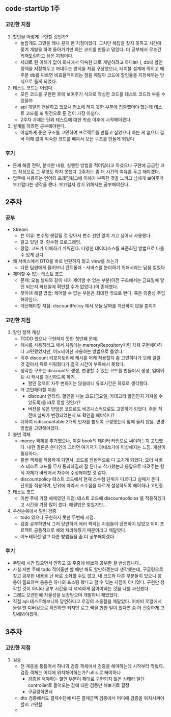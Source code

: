 ## code-startUp 1주 

### 고민한 지점 
1. 할인을 어떻게 구현할 것인가?
   - 놀랍게도 고민을 꽤나 깊게 한 지점이었다. 그치만 해답을 찾지 못하고 시간에 쫓겨 개발을 하여 돌아가기만 하는 코드를 만들고 말았다. 더 공부해서 무조건 리팩토링하고 싶은 지점이다.
   - 제대로 된 이해가 없이 회사에서 익숙한 대로 개발하려고 하다보니, db에 할인 정책을 저장해두고 꺼내두는 방식을 처음 구상했으나, 테이블 설계에 막히고 매 주문 db를 찌르면 비효율적이라는 점을 깨달아 코드에 할인율을 지정해두는 방식으로 틀게 되었다.
2. 테스트 코드는 어렵다.
    - 모든 코드를 구현한 후에 보여주기 식으로 작성한 코드를 테스트 코드라 부를 수 있을까
    - api 개발은 맨날하고 있으니 평소에 하지 못한 부분에 집중했어야 했는데 테스트 코드를 또 뒷전으로 둔 점이 가장 아쉽다.
    - 2주차 과제는 단위 테스트에 대한 학습 이후에 시작해야겠다.
3. 설계를 하려면 공부해야한다.
   - 야심차게 좋은 구조를 고민하여 프로젝트를 만들고 싶었으나 아는 게 없으니 결국 이해 없이 익숙한 코드를 베껴서 모든 구조를 만들게 되었다.
   
### 후기
- 문제 해결 전략, 분석한 내용, 실행한 방법을 적어달라고 하셨으나 구현에 급급한 코드 작성으로 그 무엇도 하지 못했다. 2주차는 좀 더 시간의 여유를 두고 해야겠다.
- 업무에 사용하는 언어와 프레임워크에 이해가 부족한 것을 느끼고 남에게 보여주기 부끄럽다는 생각을 했다. 부끄럽지 않기 위해서는 공부해야한다.. 

## 2주차
### 공부
- Stream
  - 쓴 이유: 변수명 헷갈릴 것 같아서 변수 선언 없이 가고 싶어서 사용했다.
  - 알고 있던 것: 함수형 프로그래밍. 
  - 장점: 코드가 이해하기 쉬워진다. 다양한 데이터소스를 표준화된 방법으로 다룰 수 있게 된다. 
- 왜 서비스에서 DTO를 바로 반환하지 않고 view를 쓰는가
  - 다른 팀원에게 물어보니 컨트롤러 - 서비스를 분리하기 위해서라는 답을 얻었다
- 제어할 수 없는 테스트 코드
  - 문제: 오늘 날짜와 같이 내가 제어할 수 없는 부분(이전 구조에서는 금요일에 할인 되는지 화요일에 확인할 수가 없었다.)이 존재했다.
  - 찾아낸 해결 방법: 제어할 수 없는 부분은 최대한 밖으로 뺀다. 혹은 의존성 주입해야한다.
  - 개선해야할 지점: discountPolicy 에서 오늘 날짜를 계산하지 않을 뿐이지 
### 고민한 지점
1. 할인 정책 캐싱
   - TODO 였으나 구현하지 못한 첫번째 문제. 
   - 캐시를 사용하라고 해서 처음에는 memoryRepository처럼 자체 구현해야하나 고민했었지만, 어노테이션 사용하는 방법으로 틀었다.
   - 이후 discount 리포지토리에 캐시를 어케 적용할지 좀 고민하다가 오래 걸릴 것 같아서 뒤로 미뤄뒀다가 결국 시간이 부족해서 못했다.
   - 생각한 구조는 discount도 생성, 변경할 수 있는 코드를 만들어서 생성, 업데이트 시 캐시를 갱신하도록 하기.
     - 할인 정책이 자주 변하지는 않을테니 유효시간은 하루로 생각했다.
   - 더 고민해야할 지점 
     - discount 엔티티. 할인을 나눌 코드(금요일, 카테고리 할인인지 가져올 수 있도록)를 id로 정할 것인가?
     - 버전을 넣은 방법은 코드로도 비즈니스적으로도 고민하게 되었다. 주문 직전에 날짜가 변경되었는지 또 확인을 해야하나?
   - 더하여 isdiscountable 2개의 인자를 받도록 구성했는데 맘에 들지 않음. 변경방법을 고민해야겠다.  
2. 불변 객체 
   - money 객체를 추가했으나, 이걸 book의 데이터 타입으로 써야하는지 고민했다. 내린 결론은 쓴다인데 그러면 여기저기 꺼내쓰기에 이상해지는 느낌. 개선이 필요하다. 
   - 불변 객체를 적용하게 되면서, 코드를 전반적으로 다 고치게 되었다. 오더 서비스 테스트 코드를 무사 통과하길래 잘 된다고 착가했는데 응답으로 내려주는 형식 자체가 바뀌어서 차주에 수정해야할 것 같다. 
   - discountpolicy 테스트 코드에서 현재 소수점 단위가 다르다고 실패가 뜬다. 단위를 적용하여, 단위에 따라서 소수점을 다르게 설정하도록 해야하나 고민중. 
3. 테스트 코드
    - 이번 주에 가장 헤매었던 지점: 테스트 코드에 discountpolicies 를 적용하겠다고 시간을 가장 많이 썼다. 해결법은 찾았지만...
4. 우선순위에서 밀린 검증
   - todo 였으나 구현하지 못한 두번째 지점.
   - 검증 공부하면서 그저 당연하게 에러 찍히는 지점들이 당연하지 않았꼬 이미 프로젝트 공통적으로 예외 처리해줬기 때문이라고 깨달앗다.
   - 어노테이션 말고 다른 방법들을 좀 더 공부해야겠다.

### 후기
- 주말에 시간 많으면서 안하고 또 주중에 바쁘게 공부한 걸 반성합니다..
- 사실 저번 주에 todo 적어줄만 할 때만 해도 할만하겠는데 생각했는데, 구글링으로 찾고 공부한 내용을 난 바로 소화할 수도 없고, 내 코드와 다른 부분들이 있으니 응용이 필요하며 응용은 하나의 포스팅 봤다고 할 수 있는 지점이 아니었다. 구현만 생각할 것이 아니라 공부 시간을 더 넉넉하게 잡아야하는 것을 나를 과신했다.
- 그래도 오랜만에 자율성을 보장받으며 개발하니 재밌었다. 
- 직접 api 테스트해보니까 당연하다고 로깅의 소중함을 깨달았다. 어차피 로컬에서 돌릴 땐 디버깅으로 확인하면 되지만 로그 찍을 만한 일이 있다면 좀 더 신중하게 고민해봐야겠따. 

## 3주차
### 고민한 지점
1. 검증
   - 전 계층을 통틀어서 하나의 검증 객체에서 검증을 해야하는데 시작부터 막혔다. 검증 객체는 어디에 위치해야하는가? utils 로 빼야하나
     - 검증을 해야하는 할인 부분이 제대로 구현되지 않은 상태라 일단 controller로 들어오는 값에 대한 검증만 해보기로 결정.
     - 구글링하면서 
   - dto 검증에서도 결제수단에 따른 결제금액 검증에서 어디에 검증을 위치시켜야할지 고민함
   - 